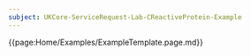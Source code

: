 ```yaml
---
subject: UKCore-ServiceRequest-Lab-CReactiveProtein-Example
---
```

{{page:Home/Examples/ExampleTemplate.page.md}}